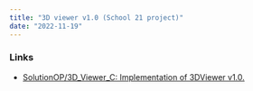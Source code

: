 ```yaml
---
title: "3D viewer v1.0 (School 21 project)"
date: "2022-11-19"
---
```


### Links
- [SolutionOP/3D\_Viewer\_C: Implementation of 3DViewer v1.0.](https://github.com/SolutionOP/3D_Viewer_C)